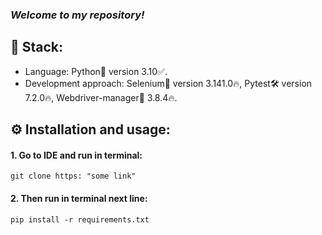 ### _Welcome to my repository!_
## 🎸 Stack:
- Language: Python🐍 version 3.10✅.
- Development approach: Selenium🤖 version 3.141.0🔥, Pytest🛠️ version 7.2.0🔥, Webdriver-manager🌠 3.8.4🔥.
## ⚙ Installation and usage:
#### 1. Go to IDE and run in terminal:
    git clone https: "some link"
#### 2. Then run in terminal next line:
    pip install -r requirements.txt

